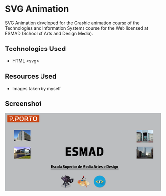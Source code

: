 # SVG Animation

SVG Animation developed for the Graphic animation course of the Technologies and Information Systems course for the Web licensed at ESMAD (School of Arts and Design Media).

## Technologies Used

* HTML \<svg\>

## Resources Used

* Images taken by myself

## Screenshot

![Page](screenshots/Page.PNG?raw=true)